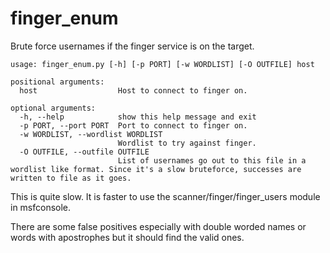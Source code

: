 # finger_enum
Brute force usernames if the finger service is on the target.

```
usage: finger_enum.py [-h] [-p PORT] [-w WORDLIST] [-O OUTFILE] host

positional arguments:
  host                  Host to connect to finger on.

optional arguments:
  -h, --help            show this help message and exit
  -p PORT, --port PORT  Port to connect to finger on.
  -w WORDLIST, --wordlist WORDLIST
                        Wordlist to try against finger.
  -O OUTFILE, --outfile OUTFILE
                        List of usernames go out to this file in a wordlist like format. Since it's a slow bruteforce, successes are written to file as it goes.
```

This is quite slow. It is faster to use the scanner/finger/finger_users module in msfconsole.

There are some false positives especially with double worded names or words with apostrophes but it should find the valid ones.
